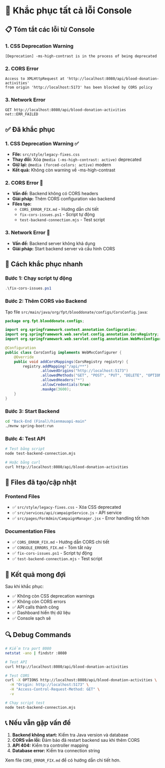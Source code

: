 # 🔧 Khắc phục tất cả lỗi Console

## 📋 Tóm tắt các lỗi từ Console

### 1. CSS Deprecation Warning
```
[Deprecation] -ms-high-contrast is in the process of being deprecated
```

### 2. CORS Error
```
Access to XMLHttpRequest at 'http://localhost:8080/api/blood-donation-activities' 
from origin 'http://localhost:5173' has been blocked by CORS policy
```

### 3. Network Error
```
GET http://localhost:8080/api/blood-donation-activities net::ERR_FAILED
```

## ✅ Đã khắc phục

### 1. CSS Deprecation Warning ✅
- **File:** `src/style/legacy-fixes.css`
- **Thay đổi:** Xóa `@media (-ms-high-contrast: active)` deprecated
- **Giữ lại:** `@media (forced-colors: active)` modern
- **Kết quả:** Không còn warning về -ms-high-contrast

### 2. CORS Error 🔧
- **Vấn đề:** Backend không có CORS headers
- **Giải pháp:** Thêm CORS configuration vào backend
- **Files tạo:** 
  - `CORS_ERROR_FIX.md` - Hướng dẫn chi tiết
  - `fix-cors-issues.ps1` - Script tự động
  - `test-backend-connection.mjs` - Test script

### 3. Network Error 🔧
- **Vấn đề:** Backend server không khả dụng
- **Giải pháp:** Start backend server và cấu hình CORS

## 🚀 Cách khắc phục nhanh

### Bước 1: Chạy script tự động
```powershell
.\fix-cors-issues.ps1
```

### Bước 2: Thêm CORS vào Backend
Tạo file `src/main/java/org/fpt/blooddonate/configs/CorsConfig.java`:

```java
package org.fpt.blooddonate.configs;

import org.springframework.context.annotation.Configuration;
import org.springframework.web.servlet.config.annotation.CorsRegistry;
import org.springframework.web.servlet.config.annotation.WebMvcConfigurer;

@Configuration
public class CorsConfig implements WebMvcConfigurer {
    @Override
    public void addCorsMappings(CorsRegistry registry) {
        registry.addMapping("/api/**")
                .allowedOrigins("http://localhost:5173")
                .allowedMethods("GET", "POST", "PUT", "DELETE", "OPTIONS")
                .allowedHeaders("*")
                .allowCredentials(true)
                .maxAge(3600);
    }
}
```

### Bước 3: Start Backend
```bash
cd "Back-End (Final)/hienmauapi-main"
./mvnw spring-boot:run
```

### Bước 4: Test API
```bash
# Test bằng script
node test-backend-connection.mjs

# Hoặc bằng curl
curl http://localhost:8080/api/blood-donation-activities
```

## 📁 Files đã tạo/cập nhật

### Frontend Files
- ✅ `src/style/legacy-fixes.css` - Xóa CSS deprecated
- ✅ `src/services/api/campaignService.js` - API service
- ✅ `src/pages/ForAdmin/CampaignManager.jsx` - Error handling tốt hơn

### Documentation Files
- ✅ `CORS_ERROR_FIX.md` - Hướng dẫn CORS chi tiết
- ✅ `CONSOLE_ERRORS_FIX.md` - Tóm tắt này
- ✅ `fix-cors-issues.ps1` - Script tự động
- ✅ `test-backend-connection.mjs` - Test script

## 🎯 Kết quả mong đợi

Sau khi khắc phục:
- ✅ Không còn CSS deprecation warnings
- ✅ Không còn CORS errors
- ✅ API calls thành công
- ✅ Dashboard hiển thị dữ liệu
- ✅ Console sạch sẽ

## 🔍 Debug Commands

```bash
# Kiểm tra port 8080
netstat -ano | findstr :8080

# Test API
curl http://localhost:8080/api/blood-donation-activities

# Test CORS
curl -X OPTIONS http://localhost:8080/api/blood-donation-activities \
  -H "Origin: http://localhost:5173" \
  -H "Access-Control-Request-Method: GET" \
  -v

# Chạy script test
node test-backend-connection.mjs
```

## 📞 Nếu vẫn gặp vấn đề

1. **Backend không start:** Kiểm tra Java version và database
2. **CORS vẫn lỗi:** Đảm bảo đã restart backend sau khi thêm CORS
3. **API 404:** Kiểm tra controller mapping
4. **Database error:** Kiểm tra connection string

Xem file `CORS_ERROR_FIX.md` để có hướng dẫn chi tiết hơn. 